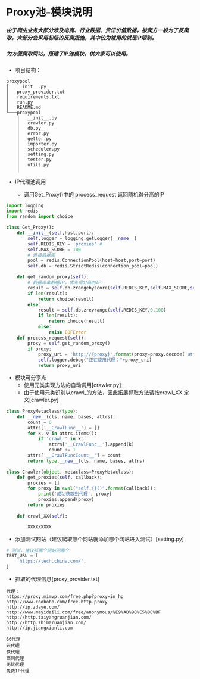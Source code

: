 # Proxy池-模块说明

##### 由于爬虫业务大部分涉及电商、行业数据、资讯价值数据，被爬方一般为了反爬取，大部分会采用初级的反爬措施，其中较为常用的就是IP限制。
##### 为方便爬取网站，搭建了IP池模块，供大家可以使用。

* 项目结构：
```
proxypool
│   __init__.py
│   proxy_provider.txt    
│   requirements.txt 
│   run.py
│   README.md
└───proxypool
    │   __init__.py
    │   crawler.py
    │   db.py
    │   error.py  
    │   getter.py
    │   importer.py
    │   scheduler.py
    │   setting.py
    │   tester.py
    │   utils.py
    │

```

* IP代理池调用

  * 调用Get_Proxy()中的 process_request 返回随机得分高的IP
```python
import logging
import redis
from random import choice

class Get_Proxy():
    def __init__(self,host,port):
        self.logger = logging.getLogger(__name__)
        self.REDIS_KEY = 'proxies' #
        self.MAX_SCORE = 100
        # 连接数据库
        pool = redis.ConnectionPool(host=host,port=port)
        self.db = redis.StrictRedis(connection_pool=pool)

    def get_random_proxy(self):
        # 数据库拿数据IP，优先得分高的IP
        result = self.db.zrangebyscore(self.REDIS_KEY,self.MAX_SCORE,self.MAX_SCORE)
        if len(result):
            return choice(result)
        else:
            result = self.db.zrevrange(self.REDIS_KEY,0,100)
            if len(result):
                return choice(result)
            else:
                raise EOFError    
    def process_request(self):
        proxy = self.get_random_proxy()
        if proxy:
            proxy_uri = 'http://{proxy}'.format(proxy=proxy.decode('utf-8'))
            self.logger.debug("正在使用代理："+proxy_uri)
            return proxy_uri
```
* 模块可分享点
  *  使用元类实现方法的自动调用[crawler.py]
  * 由于使用元类识别以crawl_的方法，因此拓展抓取方法请按crawl_XX 定义[crawler.py]

```python
class ProxyMetaclass(type):
    def __new__(cls, name, bases, attrs):
        count = 0
        attrs['__CrawlFunc__'] = []
        for k, v in attrs.items():
            if 'crawl_' in k:
                attrs['__CrawlFunc__'].append(k)
                count += 1
        attrs['__CrawlFuncCount__'] = count
        return type.__new__(cls, name, bases, attrs)
```

```python
class Crawler(object, metaclass=ProxyMetaclass):
    def get_proxies(self, callback):
        proxies = []
        for proxy in eval("self.{}()".format(callback)):
            print('成功获取到代理', proxy)
            proxies.append(proxy)
        return proxies
       
    def crawl_XX(self):

        XXXXXXXXX
```

* 添加测试网站（建议爬取哪个网站就添加哪个网站进入测试）[setting.py]

```python
# 测试，建议抓哪个网站测哪个
TEST_URL = [
    'https://tech.china.com/',
]
```

* 抓取的代理信息[proxy_provider.txt]
 

```
代理：
https://proxy.mimvp.com/free.php?proxy=in_hp
http://www.coobobo.com/free-http-proxy
http://ip.zdaye.com/
http://www.mayidaili.com/free/anonymous/%E9%AB%98%E5%8C%BF
http://http.taiyangruanjian.com/
http://http.zhimaruanjian.com/
http://ip.jiangxianli.com

66代理
云代理
快代理
西刺代理
无忧代理
免费IP代理
```














